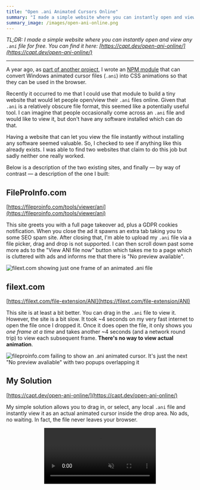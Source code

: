 ```yaml
---
title: "Open .ani Animated Cursors Online"
summary: "I made a simple website where you can instantly open and view any .ani file for free."
summary_image: /images/open-ani-online.png
---
```


*TL;DR: I made a simple website where you can instantly open and view any `.ani` file for free. You can find it here: [https://capt.dev/open-ani-online/](https://capt.dev/open-ani-online/)*

---

A year ago, as [part of another project](https://jordaneldredge.com/blog/rendering-animated-ani-cursors-in-the-browser/), I wrote an [NPM module](https://www.npmjs.com/package/ani-cursor) that can convert Windows animated cursor files (`.ani`) into CSS animations so that they can be used in the browser.

Recently it occurred to me that I could use that module to build a tiny website that would let people open/view their `.ani` files online. Given that `.ani` is a relatively obscure file format, this seemed like a potentially useful tool. I can imagine that people occasionally come across an `.ani` file and would like to view it, but don't have any software installed which can do that.

Having a website that can let you view the file instantly without installing any software seemed valuable. So, I checked to see if anything like this already exists. I was able to find two websites that claim to do this job but sadly neither one really worked.

Below is a description of the two existing sites, and finally — by way of contrast — a description of the one I built:

## FileProInfo.com

[https://fileproinfo.com/tools/viewer/ani](https://fileproinfo.com/tools/viewer/ani)

This site greets you with a full page takeover ad, plus a GDPR cookies notification. When you close the ad it spawns an extra tab taking you to some SEO spam site. After closing that, I'm able to upload my `.ani` file via a file picker, drag and drop is not supported. I can then scroll down past some more ads to the "View ANI file now" button which takes me to a page which is cluttered with ads and informs me that there is "No preview available".

![filext.com showing just one frame of an animated .ani file](/images/fileext-com-ani.png)

## filext.com

[https://filext.com/file-extension/ANI](https://filext.com/file-extension/ANI)

This site is at least a bit better. You can drag in the `.ani` file to view it. However, the site is a bit slow. It took ~4 seconds on my very fast internet to open the file once I dropped it. Once it does open the file, it only shows you *one frame at a time* and takes another ~4 seconds (and a network round trip) to view each subsequent frame. **There's no way to view actual animation**.

![fileproinfo.com failing to show an .ani animated cursor. It's just the next "No preview avaliable" with two popups overlapping it](/images/fileproinfo-com-ani.png)

## My Solution

[https://capt.dev/open-ani-online/](https://capt.dev/open-ani-online/)

My simple solution allows you to drag in, or select, any local `.ani` file and instantly view it as an actual animated cursor inside the drop area. No ads, no waiting. In fact, the file never leaves your browser.

<video src="/videos/open-ani-online.mov" controls muted style="image-rendering: pixelated; display: block; margin: 0 auto; margin-bottom: 20px; max-width: 100%;"></video>
